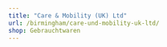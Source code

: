 ```yaml
---
title: "Care & Mobility (UK) Ltd"
url: /birmingham/care-und-mobility-uk-ltd/
shop: Gebrauchtwaren
---
```

